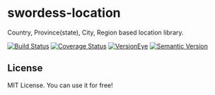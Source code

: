 # swordess-location
Country, Province(state), City, Region based location library.

[![Build Status](https://travis-ci.org/xingyuli/swordess-location.svg?branch=master)](https://travis-ci.org/xingyuli/swordess-location)
[![Coverage Status](https://coveralls.io/repos/github/xingyuli/swordess-location/badge.svg?branch=master)](https://coveralls.io/github/xingyuli/swordess-location?branch=master)
[![VersionEye](https://www.versioneye.com/user/projects/56aed4b22713f9000adbc126/badge.svg)](https://www.versioneye.com/user/projects/56aed4b22713f9000adbc126?child=summary)
[![Semantic Version](https://img.shields.io/sem%20ver/v2.0.0.png)](http://semver.org/spec/v2.0.0.html)

## License

MIT License. You can use it for free!
